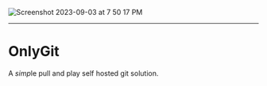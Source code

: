 ![Screenshot 2023-09-03 at 7 50 17 PM](https://github.com/OnlyGit-Official/.github/assets/88296644/5efaf1e3-cfda-484e-a1e8-f3ffecf09e21)

---

# OnlyGit

A *simp*le pull and play self hosted git solution.
